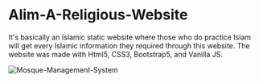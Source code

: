 # Alim-A-Religious-Website
It's basically an Islamic static website where those who do practice Islam will get every Islamic information they required through this website. The website was made with Html5, CSS3, Bootstrap5, and Vanilla JS.

![Mosque-Management-System](https://user-images.githubusercontent.com/73273488/200619584-43594be5-991b-4d73-835e-eaafd8766f68.png)
